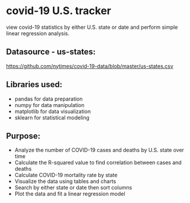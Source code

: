 # covid-19 U.S. tracker

view covid-19 statistics by either U.S. state or date and perform simple linear regression analysis.


## Datasource - us-states:


https://github.com/nytimes/covid-19-data/blob/master/us-states.csv 


## Libraries used:

- pandas for data preparation
- numpy for data manipulation
- matplotlib for data visualization
- sklearn for statistical modeling


## Purpose: 

- Analyze the number of COVID-19 cases and deaths by U.S. state over time
- Calculate the R-squared value to find correlation between cases and deaths
- Calculate COVID-19 mortality rate by state
- Visualize the data using tables and charts
- Search by either state or date then sort columns
- Plot the data and fit a linear regression model




